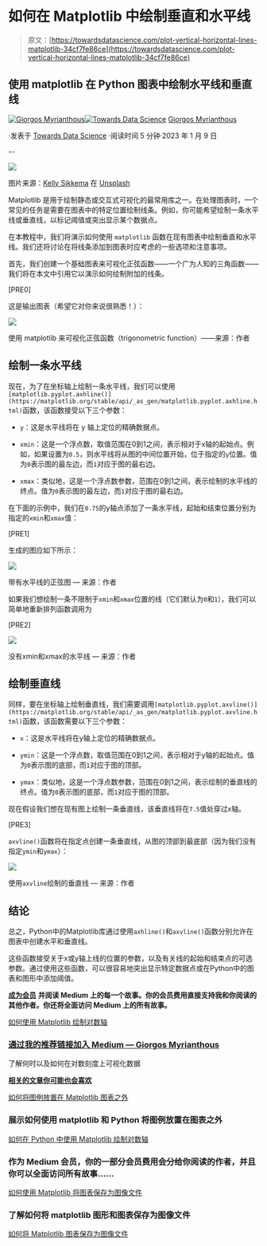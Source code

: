 # 如何在 Matplotlib 中绘制垂直和水平线

> 原文：[https://towardsdatascience.com/plot-vertical-horizontal-lines-matplotlib-34cf7fe86ce](https://towardsdatascience.com/plot-vertical-horizontal-lines-matplotlib-34cf7fe86ce)

## 使用 matplotlib 在 Python 图表中绘制水平线和垂直线

[](https://gmyrianthous.medium.com/?source=post_page-----34cf7fe86ce--------------------------------)[![Giorgos Myrianthous](../Images/ff4b116e4fb9a095ce45eb064fde5af3.png)](https://gmyrianthous.medium.com/?source=post_page-----34cf7fe86ce--------------------------------)[](https://towardsdatascience.com/?source=post_page-----34cf7fe86ce--------------------------------)[![Towards Data Science](../Images/a6ff2676ffcc0c7aad8aaf1d79379785.png)](https://towardsdatascience.com/?source=post_page-----34cf7fe86ce--------------------------------) [Giorgos Myrianthous](https://gmyrianthous.medium.com/?source=post_page-----34cf7fe86ce--------------------------------)

·发表于 [Towards Data Science](https://towardsdatascience.com/?source=post_page-----34cf7fe86ce--------------------------------) ·阅读时间 5 分钟·2023 年 1 月 9 日

--

![](../Images/8981960da03285b8fc0bad6ff64a379f.png)

图片来源：[Kelly Sikkema](https://unsplash.com/@kellysikkema?utm_source=medium&utm_medium=referral) 在 [Unsplash](https://unsplash.com/?utm_source=medium&utm_medium=referral)

Matplotlib 是用于绘制静态或交互式可视化的最常用库之一。在处理图表时，一个常见的任务是需要在图表中的特定位置绘制线条。例如，你可能希望绘制一条水平线或垂直线，以标记阈值或突出显示某个数据点。

在本教程中，我们将演示如何使用 `matplotlib` 函数在现有图表中绘制垂直和水平线。我们还将讨论在将线条添加到图表时应考虑的一些选项和注意事项。

首先，我们创建一个基础图表来可视化正弦函数——一个广为人知的三角函数——我们将在本文中引用它以演示如何绘制附加的线条。

[PRE0]

这是输出图表（希望它对你来说很熟悉！）：

![](../Images/b97b13daf295356a5425d24f290081e8.png)

使用 matplotlib 来可视化正弦函数（trigonometric function）——来源：作者

## 绘制一条水平线

现在，为了在坐标轴上绘制一条水平线，我们可以使用`[matplotlib.pyplot.axhline()](https://matplotlib.org/stable/api/_as_gen/matplotlib.pyplot.axhline.html)`函数，该函数接受以下三个参数：

+   `y`：这是水平线将在 y 轴上定位的精确数据点。

+   `xmin`：这是一个浮点数，取值范围在0到1之间，表示相对于x轴的起始点。例如，如果设置为`0.5`，则水平线将从图的中间位置开始，位于指定的`y`位置。值为`0`表示图的最左边，而`1`对应于图的最右边。

+   `xmax`：类似地，这是一个浮点数参数，范围在0到1之间，表示绘制的水平线的终点。值为`0`表示图的最左边，而`1`对应于图的最右边。

在下面的示例中，我们在`0.75`的y轴点添加了一条水平线，起始和结束位置分别为指定的`xmin`和`xmax`值：

[PRE1]

生成的图应如下所示：

![](../Images/d4442495308c7b0a03103ce8d3d88e3c.png)

带有水平线的正弦图 — 来源：作者

如果我们想绘制一条不限制于`xmin`和`xmax`位置的线（它们默认为`0`和`1`），我们可以简单地重新排列函数调用为

[PRE2]

![](../Images/b85b7d52ba83ac382cd52c35bf783897.png)

没有xmin和xmax的水平线 — 来源：作者

## 绘制垂直线

同样，要在坐标轴上绘制垂直线，我们需要调用`[matplotlib.pyplot.axvline()](https://matplotlib.org/stable/api/_as_gen/matplotlib.pyplot.axvline.html)`函数，该函数需要以下三个参数：

+   `x`：这是水平线将在y轴上定位的精确数据点。

+   `ymin`：这是一个浮点数，取值范围在0到1之间，表示相对于y轴的起始点。值为`0`表示图的底部，而`1`对应于图的顶部。

+   `ymax`：类似地，这是一个浮点数参数，范围在0到1之间，表示绘制的垂直线的终点。值为`0`表示图的底部，而`1`对应于图的顶部。

现在假设我们想在现有图上绘制一条垂直线，该垂直线将在`7.5`值处穿过x轴。

[PRE3]

`axvline()`函数将在指定点创建一条垂直线，从图的顶部到最底部（因为我们没有指定`ymin`和`ymax`）：

![](../Images/a3b691359fe215bc87accb97d6f0f92a.png)

使用`axvline`绘制的垂直线 — 来源：作者

## 结论

总之，Python中的Matplotlib库通过使用`axhline()`和`axvline()`函数分别允许在图表中创建水平和垂直线。

这些函数接受关于x或y轴上线的位置的参数，以及有关线的起始和结束点的可选参数。通过使用这些函数，可以很容易地突出显示特定数据点或在Python中的图表和图形中添加阈值。

[**成为会员**](https://gmyrianthous.medium.com/membership) **并阅读 Medium 上的每一个故事。你的会员费用直接支持我和你阅读的其他作者。你还将全面访问 Medium 上的所有故事。**

[如何使用 Matplotlib 绘制对数轴](https://towardsdatascience.com/plot-logarithmic-axes-matplotlib-python-bb8533f430c0?source=post_page-----34cf7fe86ce--------------------------------)

### [通过我的推荐链接加入 Medium — Giorgos Myrianthous](https://gmyrianthous.medium.com/membership?source=post_page-----34cf7fe86ce--------------------------------)

了解何时以及如何在对数刻度上可视化数据

[**相关的文章你可能也会喜欢**](https://gmyrianthous.medium.com/membership?source=post_page-----34cf7fe86ce--------------------------------)

[如何将图例放置在 Matplotlib 图表之外](https://towardsdatascience.com/legend-outside-the-plot-matplotlib-5d9c1caa9d31?source=post_page-----34cf7fe86ce--------------------------------) 

### 展示如何使用 matplotlib 和 Python 将图例放置在图表之外

[如何在 Python 中使用 Matplotlib 绘制对数轴](https://towardsdatascience.com/legend-outside-the-plot-matplotlib-5d9c1caa9d31?source=post_page-----34cf7fe86ce--------------------------------) 

### 作为 Medium 会员，你的一部分会员费用会分给你阅读的作者，并且你可以全面访问所有故事……

[如何使用 Matplotlib 将图表保存为图像文件](https://towardsdatascience.com/plot-logarithmic-axes-matplotlib-python-bb8533f430c0?source=post_page-----34cf7fe86ce--------------------------------) 

### 了解如何将 matplotlib 图形和图表保存为图像文件

[如何将 Matplotlib 图表保存为图像文件](https://towardsdatascience.com/save-plots-matplotlib-1a16b3432d8a?source=post_page-----34cf7fe86ce--------------------------------)
